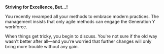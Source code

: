 **Striving for Excellence, But…!**

You recently revamped all your methods to embrace modern practices. The management insists that only agile methods can engage the Generation Y workforce.

When things get tricky, you begin to discuss. You're not sure if the old way wasn't better after all—and you're worried that further changes will only bring more trouble without any gain.
